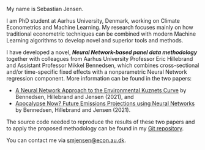  My name is Sebastian Jensen.
 
 I am PhD student at Aarhus University, Denmark, working on Climate Econometrics and Machine Learning. My research focuses mainly on how traditional econometric techniques can be combined with modern Machine Learning algorithms to develop novel and superior tools and methods.

 I have developed a novel, ***Neural Network-based panel data methodology*** together with colleagues from Aarhus University Professor Eric Hillebrand and Assistant Professor Mikkel Bennedsen, which combines cross-sectional and/or time-specific fixed effects with a nonparametric Neural Network regression component. More information can be found in the two papers:
 * [A Neural Network Approach to the Environmental Kuznets Curve]() by Bennedsen, Hillebrand and Jensen (2021), and
 * [Apocalypse Now? Future Emissions Projections using Neural Networks]() by Bennedsen, Hillebrand and Jensen (2021).

The source code needed to reproduce the results of these two papers and to apply the proposed methodology can be found in my [Git repository](https://github.com/Sebastian-Jensen/Neural-Networks-for-Panel-Data).
 
 You can contact me via smjensen@econ.au.dk.

<!---
Sebastian-Jensen/Sebastian-Jensen is a ✨ special ✨ repository because its `README.md` (this file) appears on your GitHub profile.
You can click the Preview link to take a look at your changes.
--->
